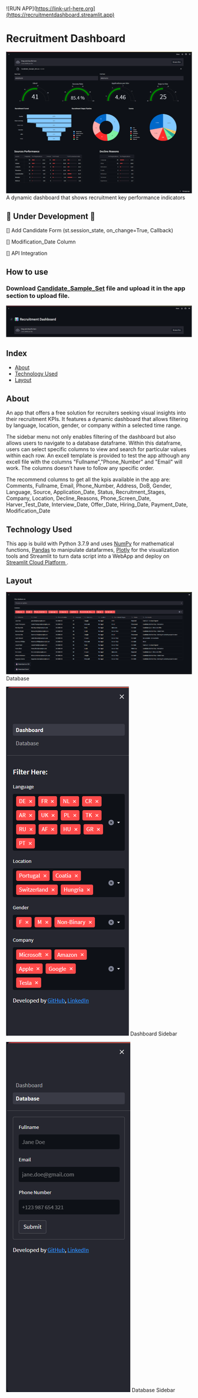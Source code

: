![RUN APP](https://link-url-here.org](https://recruitmentdashboard.streamlit.app)

# Recruitment Dashboard
![Home](img/Dashboard.png)
A dynamic dashboard that shows recruitment key performance indicators

## 🚧 Under Development 🚧
[] Add Candidate Form (st.session_state, on_change=True, Callback)

[] Modification_Date Column

[] API Integration

## How to use
### Download [Candidate_Sample_Set](https://github.com/srdobolo/recruitment_dashboard/blob/main/Candidate_Sample_Set.csv) file and upload it in the app section to upload file.

![Upload_file](img/Upload_file.png)

## Index
- <a href="https://github.com/srdobolo/recruitment_dashboard/tree/main#about"> About </a>
- <a href="https://github.com/srdobolo/recruitment_dashboard/tree/main#technology-used">Technology Used </a> 
- <a href="https://github.com/srdobolo/recruitment_dashboard/blob/main/README.md#layout">Layout </a>

## About
An app that offers a free solution for recruiters seeking visual insights into their recruitment KPIs. It features a dynamic dashboard that allows filtering by language, location, gender, or company within a selected time range.

The sidebar menu not only enables filtering of the dashboard but also allows users to navigate to a database dataframe. Within this dataframe, users can select specific columns to view and search for particular values within each row.
An excell template is provided to test the app although any excell file with the columns "Fullname","Phone_Number" and "Email" will work. The columns doesn't have to follow any specific order.

The recommend columns to get all the kpis available in the app are:
Comments, Fullname, Email, Phone_Number, Address, DoB, Gender, Language, Source, Application_Date, Status, Recruitment_Stages, Company, Location, Decline_Reasons, Phone_Screen_Date, Harver_Test_Date, Interview_Date, Offer_Date, Hiring_Date, Payment_Date, Modification_Date

## Technology Used
This app is build with Python 3.7.9 and uses <a href="https://numpy.org">NumPy</a> for mathematical functions, <a href="https://pandas.pydata.org">Pandas</a> to manipulate datafarmes, <a href="https://plotly.com">Plotly</a> for the visualization tools and Streamlit to turn data script into a WebApp and deploy on <a href="https://streamlit.io">Streamlit Cloud Platform </a>.

## Layout
![Database](img/Database.png)
Database

![Dashboard_Sidebar](img/Dashboard_Sidebar.png)
Dashboard Sidebar

![Database_Sidebar](img/Database_Sidebar.png)
Database Sidebar


